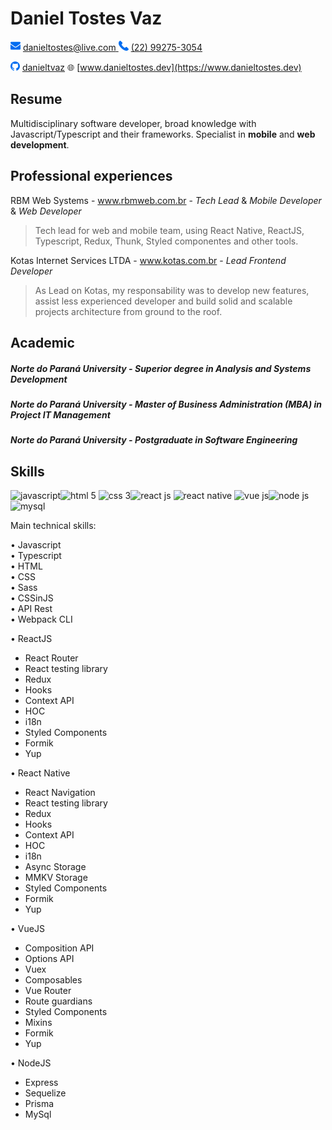 # Daniel Tostes Vaz

![mail](./img/mail.png) [danieltostes@live.com ]() ![phone](./img/phone.png) [(22) 99275-3054](https://www.linkedin.com/in/danieltvaz/)

![github](./img/github.png) [danieltvaz](https://github.com/danieltvaz) :globe_with_meridians: [www.danieltostes.dev](https://www.danieltostes.dev)

## Resume

Multidisciplinary software developer, broad knowledge with Javascript/Typescript and their frameworks. Specialist in **mobile** and **web development**.

## Professional experiences

RBM Web Systems - www.rbmweb.com.br - _Tech Lead_ & _Mobile Developer_ & _Web Developer_

> Tech lead for web and mobile team, using React Native, ReactJS, Typescript, Redux, Thunk, Styled componentes and other tools.

Kotas Internet Services LTDA - www.kotas.com.br - _Lead Frontend Developer_

> As Lead on Kotas, my responsability was to develop new features, assist less experienced developer and build solid and scalable projects architecture from ground to the roof.

## Academic

##### Norte do Paraná University - Superior degree in Analysis and Systems Development

##### Norte do Paraná University - Master of Business Administration (MBA) in Project IT Management

##### Norte do Paraná University - Postgraduate in Software Engineering

## Skills

<img style="width:48px" src="https://img.icons8.com/color/48/000000/javascript--v1.png" alt="javascript"/><img style="width:48px" src="https://img.icons8.com/color/48/000000/html-5--v1.png" alt="html 5"/>
<img style="width:48px" src="https://img.icons8.com/color/48/000000/css3.png" alt="css 3"/><img style="width: 48px" src="https://img.icons8.com/dotty/80/000000/react.png" alt="react js"/>
<img style="width:48px" src="https://img.icons8.com/color/48/000000/react-native.png" alt="react native"/>
<img style="width:48px" src="https://img.icons8.com/color/48/000000/vue-js.png" alt="vue js"/><img style="width:48px" src="https://img.icons8.com/windows/32/000000/node-js.png" alt="node js"/>
<img style="width:48px" src="https://img.icons8.com/color/48/000000/mysql.png" alt="mysql"/><img style="width:48px"/>

Main technical skills:

• Javascript  
• Typescript  
• HTML  
• CSS  
• Sass  
• CSSinJS  
• API Rest  
• Webpack CLI  

• ReactJS
 - React Router
 - React testing library
 - Redux
 - Hooks
 - Context API
 - HOC
 - i18n
 - Styled Components
 - Formik
 - Yup

• React Native
 - React Navigation
 - React testing library
 - Redux
 - Hooks
 - Context API
 - HOC
 - i18n
 - Async Storage
 - MMKV Storage
 - Styled Components
 - Formik
 - Yup

• VueJS
 - Composition API
 - Options API
 - Vuex
 - Composables
 - Vue Router
 - Route guardians
 - Styled Components
 - Mixins
 - Formik
 - Yup

• NodeJS
 - Express
 - Sequelize
 - Prisma
 - MySql


